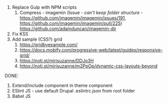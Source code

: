 1. Replace Gulp with NPM scripts
   1. Compress - imagemin (Issue - *can't keep folder structure* - https://github.com/imagemin/imagemin/issues/191, https://github.com/imagemin/imagemin/pull/225)
      https://github.com/adamduncan/imagemin-dir
2. Fix KSS
3. Add sample (CSS?) grid 
   1. https://gridbyexample.com/
   2. https://docs.mobify.com/progressive-web/latest/guides/responsive-grid/
   3. https://noti.st/mirisuzanne/DDJo3H
   4. https://noti.st/mirisuzanne/m2PpOp/dynamic-css-layouts-beyond

DONE:
1. Extend/include component in theme component
2. ESlint JS - use default Drupal .eslintrc.json from root folder
3. Babel JS